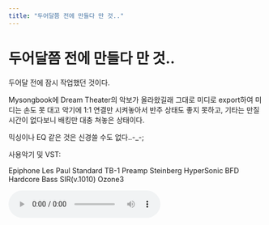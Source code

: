 ```yaml
---
title: "두어달쯤 전에 만들다 만 것.."
---
```

# 두어달쯤 전에 만들다 만 것..

두어달 전에 잠시 작업했던 것이다.

Mysongbook에 Dream Theater의 악보가 올라왔길래 그대로 미디로 export하여
미디는 손도 못 대고 악기에 1:1 연결만 시켜놓아서 반주 상태도 좋지 못하고,
기타는 만질 시간이 없다보니 배킹만 대충 쳐놓은 상태이다.

믹싱이나 EQ 같은 것은 신경쓸 수도 없다..-_-;

사용악기 및 VST:

Epiphone Les Paul Standard
TB-1 Preamp
Steinberg HyperSonic
BFD
Hardcore Bass
SIR(v.1010)
Ozone3

![audio](/assets/images/d41d8cd98f00b204e9800998ecf8427e.mp3)


